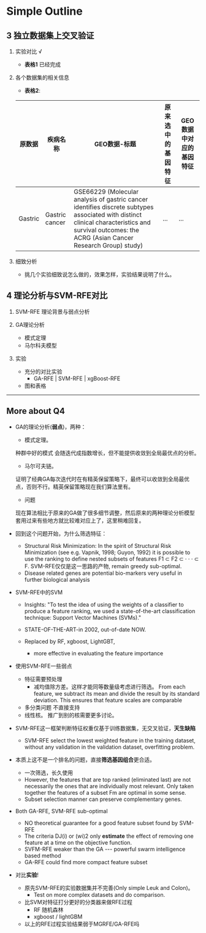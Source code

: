 
# Simple Outline

## 3 独立数据集上交叉验证

1. 实验对比 √
	- **表格1** 已经完成 

2. 各个数据集的相关信息  
    - **表格2**:

	原数据 | 疾病名称 | GEO数据-标题 | 原来选中的基因特征 | GEO数据中对应的基因特征
	-------|---------|-------------|--------------------|-------------------
	Gastric | Gastric cancer | GSE66229 (Molecular analysis of gastric cancer identifies discrete subtypes associated with distinct clinical characteristics and survival outcomes: the ACRG (Asian Cancer Research Group) study) | ... | ...

3. 细致分析
   - 挑几个实验细致说怎么做的，效果怎样，实验结果说明了什么。

## 4 理论分析与SVM-RFE对比

1. SVM-RFE 理论背景与弱点分析

2. GA理论分析
	- 模式定理
	- 马尔科夫模型

3. 实验
	- 充分的对比实验
		- GA-RFE | SVM-RFE | xgBoost-RFE
    - 图和表格

---

## More about Q4

- GA的理论分析(**弱点**)，两种：
	* 模式定理。
	
    种群中好的模式 会随迭代成指数增长，但不能提供收敛到全局最优点的分析。
	
	* 马尔可夫链。

	证明了经典GA每次迭代时在有精英保留策略下，最终可以收敛到全局最优点，否则不行。精英保留策略现在我们算法里有。
 
    * 问题
    
    现在算法相比于原来的GA做了很多细节调整，然后原来的两种理论分析模型套用过来有些地方就比较难对应上了，这里稍难回复。

- 回到这个问题开始，为什么筛选特征：
	* Structural Risk Minimization: 
		In the spirit of Structural Risk Minimization (see e.g. Vapnik, 1998; Guyon, 1992) it is possible to use the ranking
		to define nested subsets of features F1 ⊂ F2 ⊂ · · · ⊂ F.
		SVM-RFE仅仅是这一思路的产物, remain greedy sub-optimal.
	* Disease related genes are potential bio-markers very useful in further biological analysis

- SVM-RFE中的SVM
    * Insights: "To test the idea of using the weights of a classifier to produce a feature ranking, we used a state-of-the-art classification technique: Support Vector Machines (SVMs)."
    * STATE-OF-THE-ART-in 2002, out-of-date NOW.

    * Replaced by RF, xgboost, LightGBT, 
      - more effective in evaluating the feature importance 

- 使用SVM-RFE一些弱点
    * 特征需要预处理
        - 减均值除方差。这样才能同等数量级考虑进行筛选。
        From each feature, we subtract its mean and divide the result by its
        standard deviation. This ensures that feature scales are comparable
    * 多分类问题 不直接支持
    * 线性核。 推广到别的核需要更多讨论。

- SVM-RFE这一框架判断特征权重仅基于训练数据集，无交叉验证，**天生缺陷**

    * SVM-RFE select the lowest weighted feature in the training dataset, 
    without any validation in the validation dataset, overfitting problem.

- 本质上这不是一个排名的问题，直接**筛选基因组合**更合适。
    - 一次筛选，长久使用
    - However, the features that are top ranked (eliminated last) are not necessarily the ones that are individually most relevant. Only taken together the features of a subset Fm are optimal in some sense.
    - Subset selection manner can preserve complementary genes.

- Both GA-RFE, SVM-RFE sub-optimal
    - NO theoretical guarantee for a good feature subset found by SVM-RFE
    - The criteria DJ(i) or (wi)2 only **estimate** the effect of removing one feature at a time on the objective function.
    - SVFM-RFE weaker than the GA --- powerful swarm intelligence based method 
    - GA-RFE could find more compact feature subset


- 对比**实验**!
	* 原先SVM-RFE的实验数据集并不完善(Only simple Leuk and Colon)。 
        - Test on more complex datasets and do comparison.
	* 比SVM对特征打分更好的分类器来做RFE过程
		- RF 随机森林
		- xgboost / lightGBM
	* 以上的RFE过程实验结果弱于MGRFE/GA-RFE吗



